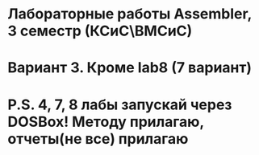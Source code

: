 # Лабораторные работы Assembler, 3 семестр (КСиС\ВМСиС)
# Вариант 3. Кроме lab8 (7 вариант)

# P.S. 4, 7, 8 лабы запускай через DOSBox! Методу прилагаю, отчеты(не все) прилагаю